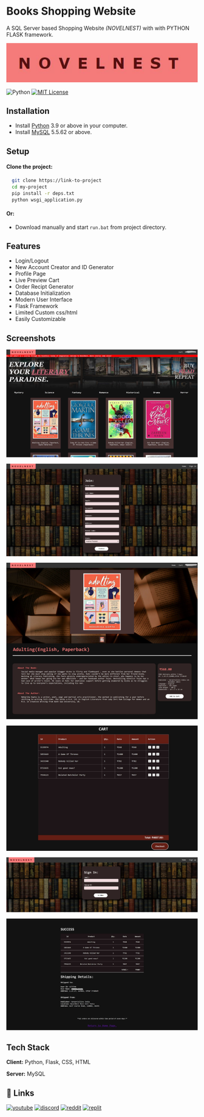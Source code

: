 
# Books Shopping Website

A SQL Server based Shopping Website *(NOVELNEST)* with with PYTHON FLASK framework.


![Logo](https://raw.githubusercontent.com/stillSS301/books-shopping-website/master/media/nn_logo.jpg)


![Python](https://img.shields.io/badge/python-v3.12-blue.svg)
[![MIT License](https://img.shields.io/badge/License-MIT-green.svg)](https://choosealicense.com/licenses/mit/)



## Installation

 - Install [Python](https://www.python.org/downloads/) 3.9 or above in your computer.
 - Install [MySQL](https://downloads.mysql.com/archives/community/) 5.5.62 or above.


## Setup

#### Clone the project:

```bash
  git clone https://link-to-project
  cd my-project
  pip install -r deps.txt
  python wsgi_application.py

```
#### Or:

- Download manually and start `run.bat` from project directory.

## Features

- Login/Logout
- New Account Creator and ID Generator
- Profile Page
- Live Preview Cart
- Order Recipt Generator
- Database Initialization
- Modern User Interface
- Flask Framework
- Limited Custom css/html
- Easily Customizable

## Screenshots

![App Screenshot](https://raw.githubusercontent.com/stillSS301/books-shopping-website/master/media/nn_s1.jpg)

![App Screenshot](https://raw.githubusercontent.com/stillSS301/books-shopping-website/master/media/nn_s2.jpg)

![App Screenshot](https://raw.githubusercontent.com/stillSS301/books-shopping-website/master/media/nn_s6.jpg)

![App Screenshot](https://raw.githubusercontent.com/stillSS301/books-shopping-website/master/media/nn_s3.jpg)

![App Screenshot](https://raw.githubusercontent.com/stillSS301/books-shopping-website/master/media/nn_s4.jpg)

![App Screenshot](https://raw.githubusercontent.com/stillSS301/books-shopping-website/master/media/nn_s8.jpg)


## Tech Stack

**Client:** Python, Flask, CSS, HTML

**Server:** MySQL


## 🔗 Links
[![youtube](https://img.shields.io/badge/Youtube-ff0000?style=for-the-badge&logo=youtube&logoColor=white)](https://www.youtube.com/channel/UCYRloOBqVYFFirM8eQqbL7A)
[![discord](https://img.shields.io/badge/discord-6666ff?style=for-the-badge&logo=discord&logoColor=white)](https://discord.com/users/887975040258297867)
[![reddit](https://img.shields.io/badge/reddit-ff6600?style=for-the-badge&logo=reddit&logoColor=white)](https://www.reddit.com/user/Gloomy-Ad912/?utm_source=share&utm_medium=web3x&utm_name=web3xcss&utm_term=1&utm_content=share_button)
[![replit](https://img.shields.io/badge/replit-00264d?style=for-the-badge&logo=replit&logoColor=white)](https://replit.com/@jokermansat)

